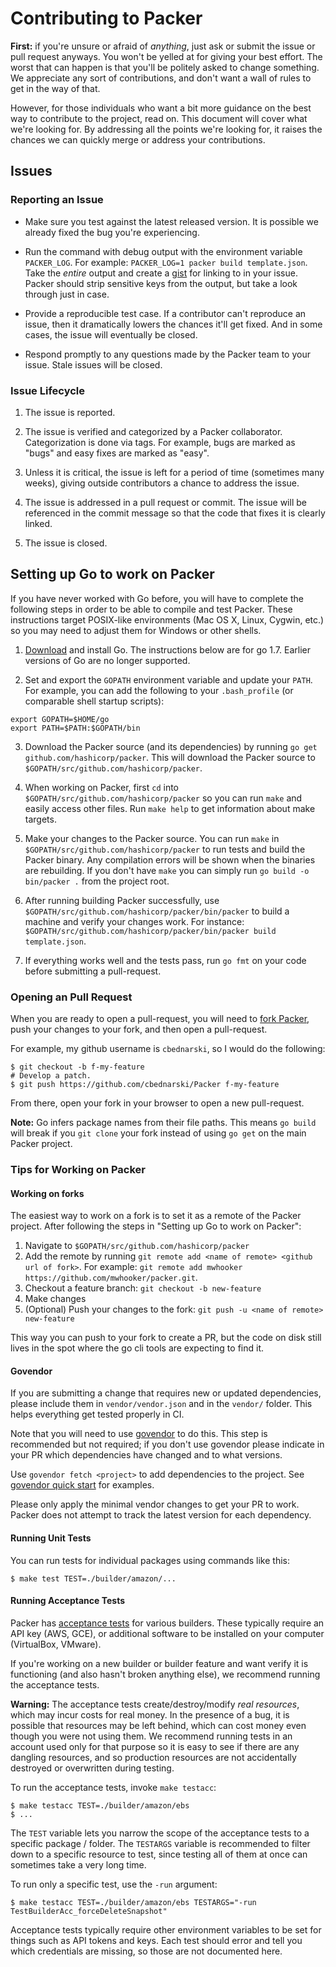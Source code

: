 # Contributing to Packer

**First:** if you're unsure or afraid of _anything_, just ask or submit the
issue or pull request anyways. You won't be yelled at for giving your best
effort. The worst that can happen is that you'll be politely asked to change
something. We appreciate any sort of contributions, and don't want a wall of
rules to get in the way of that.

However, for those individuals who want a bit more guidance on the best way to
contribute to the project, read on. This document will cover what we're looking
for. By addressing all the points we're looking for, it raises the chances we
can quickly merge or address your contributions.

## Issues

### Reporting an Issue

* Make sure you test against the latest released version. It is possible we
  already fixed the bug you're experiencing.

* Run the command with debug output with the environment variable `PACKER_LOG`.
  For example: `PACKER_LOG=1 packer build template.json`. Take the _entire_
  output and create a [gist](https://gist.github.com) for linking to in your
  issue. Packer should strip sensitive keys from the output, but take a look
  through just in case.

* Provide a reproducible test case. If a contributor can't reproduce an issue,
  then it dramatically lowers the chances it'll get fixed. And in some cases,
  the issue will eventually be closed.

* Respond promptly to any questions made by the Packer team to your issue. Stale
  issues will be closed.

### Issue Lifecycle

1. The issue is reported.

2. The issue is verified and categorized by a Packer collaborator.
   Categorization is done via tags. For example, bugs are marked as "bugs" and
   easy fixes are marked as "easy".

3. Unless it is critical, the issue is left for a period of time (sometimes many
   weeks), giving outside contributors a chance to address the issue.

4. The issue is addressed in a pull request or commit. The issue will be
   referenced in the commit message so that the code that fixes it is clearly
   linked.

5. The issue is closed.

## Setting up Go to work on Packer

If you have never worked with Go before, you will have to complete the following
steps in order to be able to compile and test Packer. These instructions target
POSIX-like environments (Mac OS X, Linux, Cygwin, etc.) so you may need to
adjust them for Windows or other shells.

1. [Download](https://golang.org/dl) and install Go. The instructions below are
   for go 1.7. Earlier versions of Go are no longer supported.

2. Set and export the `GOPATH` environment variable and update your `PATH`. For
   example, you can add the following to your `.bash_profile` (or comparable
   shell startup scripts):

```
export GOPATH=$HOME/go
export PATH=$PATH:$GOPATH/bin
```

3. Download the Packer source (and its dependencies) by running
   `go get github.com/hashicorp/packer`. This will download the Packer source to
   `$GOPATH/src/github.com/hashicorp/packer`.

4. When working on Packer, first `cd` into `$GOPATH/src/github.com/hashicorp/packer`
   so you can run `make` and easily access other files. Run `make help` to get
   information about make targets.

5. Make your changes to the Packer source. You can run `make` in
   `$GOPATH/src/github.com/hashicorp/packer` to run tests and build the Packer
   binary. Any compilation errors will be shown when the binaries are
   rebuilding. If you don't have `make` you can simply run
   `go build -o bin/packer .` from the project root.

6. After running building Packer successfully, use
   `$GOPATH/src/github.com/hashicorp/packer/bin/packer` to build a machine and
   verify your changes work. For instance:
   `$GOPATH/src/github.com/hashicorp/packer/bin/packer build template.json`.

7. If everything works well and the tests pass, run `go fmt` on your code before
   submitting a pull-request.

### Opening an Pull Request

When you are ready to open a pull-request, you will need to
[fork Packer](https://github.com/hashicorp/packer#fork-destination-box), push
your changes to your fork, and then open a pull-request.

For example, my github username is `cbednarski`, so I would do the following:

```
$ git checkout -b f-my-feature
# Develop a patch.
$ git push https://github.com/cbednarski/Packer f-my-feature
```

From there, open your fork in your browser to open a new pull-request.

**Note:** Go infers package names from their file paths. This means `go build`
will break if you `git clone` your fork instead of using `go get` on the main
Packer project.

### Tips for Working on Packer

#### Working on forks

The easiest way to work on a fork is to set it as a remote of the Packer
project. After following the steps in "Setting up Go to work on Packer":

1. Navigate to `$GOPATH/src/github.com/hashicorp/packer`
2. Add the remote by running
   `git remote add <name of remote> <github url of fork>`. For example:
   `git remote add mwhooker https://github.com/mwhooker/packer.git`.
3. Checkout a feature branch: `git checkout -b new-feature`
4. Make changes
5. (Optional) Push your changes to the fork:
   `git push -u <name of remote> new-feature`

This way you can push to your fork to create a PR, but the code on disk still
lives in the spot where the go cli tools are expecting to find it.

#### Govendor

If you are submitting a change that requires new or updated dependencies, please
include them in `vendor/vendor.json` and in the `vendor/` folder. This helps
everything get tested properly in CI.

Note that you will need to use [govendor](https://github.com/kardianos/govendor)
to do this. This step is recommended but not required; if you don't use govendor
please indicate in your PR which dependencies have changed and to what versions.

Use `govendor fetch <project>` to add dependencies to the project. See
[govendor quick start](https://github.com/kardianos/govendor#quick-start-also-see-the-faq)
for examples.

Please only apply the minimal vendor changes to get your PR to work. Packer does
not attempt to track the latest version for each dependency.

#### Running Unit Tests

You can run tests for individual packages using commands like this:

```
$ make test TEST=./builder/amazon/...
```

#### Running Acceptance Tests

Packer has [acceptance tests](https://en.wikipedia.org/wiki/Acceptance_testing)
for various builders. These typically require an API key (AWS, GCE), or
additional software to be installed on your computer (VirtualBox, VMware).

If you're working on a new builder or builder feature and want verify it is
functioning (and also hasn't broken anything else), we recommend running the
acceptance tests.

**Warning:** The acceptance tests create/destroy/modify _real resources_, which
may incur costs for real money. In the presence of a bug, it is possible that
resources may be left behind, which can cost money even though you were not
using them. We recommend running tests in an account used only for that purpose
so it is easy to see if there are any dangling resources, and so production
resources are not accidentally destroyed or overwritten during testing.

To run the acceptance tests, invoke `make testacc`:

```
$ make testacc TEST=./builder/amazon/ebs
$ ...
```

The `TEST` variable lets you narrow the scope of the acceptance tests to a
specific package / folder. The `TESTARGS` variable is recommended to filter down
to a specific resource to test, since testing all of them at once can sometimes
take a very long time.

To run only a specific test, use the `-run` argument:

```
$ make testacc TEST=./builder/amazon/ebs TESTARGS="-run TestBuilderAcc_forceDeleteSnapshot"
```

Acceptance tests typically require other environment variables to be set for
things such as API tokens and keys. Each test should error and tell you which
credentials are missing, so those are not documented here.
